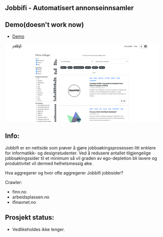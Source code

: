 ## Jobbifi - Automatisert annonseinnsamler

## Demo(doesn't work now)
- [Demo](https://www.jobbifi.no/)

![GitHub Logo](./jobbifi.png)

## Info:
Jobbifi er en nettside som prøver å gjøre jobbsøkingsprosessen litt enklere for informatikk- og designstudenter. Ved å redusere antallet tilgjengelige jobbsøkingssider til et minimum så vil graden av ego-depletion bli lavere og produktivitet vil dermed helhetsmessig øke.

Hva aggregerer og hvor ofte aggregerer Jobbifi jobbsider?

Crawler:
- finn.no
- arbeidsplassen.no
- ifinavnet.no

## Prosjekt status:
- Vedlikeholdes ikke lenger.

